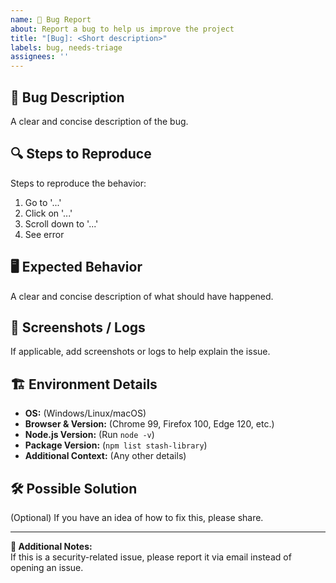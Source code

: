 ```yaml
---
name: 🐞 Bug Report
about: Report a bug to help us improve the project
title: "[Bug]: <Short description>"
labels: bug, needs-triage
assignees: ''
---
```


## 🐛 Bug Description
A clear and concise description of the bug.

## 🔍 Steps to Reproduce
Steps to reproduce the behavior:
1. Go to '...'
2. Click on '...'
3. Scroll down to '...'
4. See error

## 🖥️ Expected Behavior
A clear and concise description of what should have happened.

## 📸 Screenshots / Logs
If applicable, add screenshots or logs to help explain the issue.

## 🏗️ Environment Details
- **OS:** (Windows/Linux/macOS)
- **Browser & Version:** (Chrome 99, Firefox 100, Edge 120, etc.)
- **Node.js Version:** (Run `node -v`)
- **Package Version:** (`npm list stash-library`)
- **Additional Context:** (Any other details)

## 🛠️ Possible Solution
(Optional) If you have an idea of how to fix this, please share.

---

**📌 Additional Notes:**  
If this is a security-related issue, please report it via email instead of opening an issue.  
